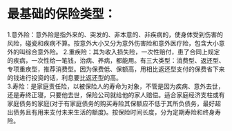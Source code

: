 # 最基础的保险类型：
  1.意外险：意外险是指外来的、突发的、非本意的、非疾病的，使身体受到伤害的风险，碰瓷和疾病不算。按意外大小又分为意外伤害险和意外医疗险，包含大小意外的叫综合意外险。
  2.重疾险：其为收入损失险，一次性赔付，患了合同上规定的疾病，一次性给一笔钱，治病、养病，都能用。有三大类型：消费型、返还型、专项重疾型，推荐消费型。因为保费低、保额高，用相比返还型支付的保费省下来的钱进行投资的话，利息要比返还型的高。    
  3.寿险：是家庭责任险，以被保险人的寿命为对象，不管是因为疾病、意外去世，还是寿终正寝，只要他去世，保险公司就给他的家人赔偿。适合家庭经济支柱或有家庭债务的家庭(对于有家庭债务的购买寿险其保额应不低于其所负债务，最好超出债务且有用来支付未来生活的额度)。按保险时间长度，分为定期寿险和终身寿险。          
  
   
